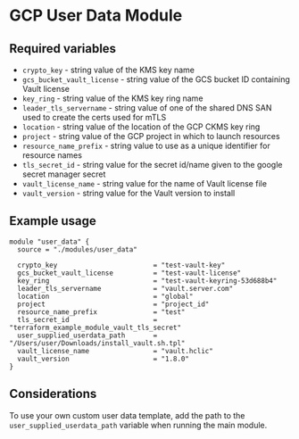# GCP User Data Module

## Required variables

* `crypto_key` - string value of the KMS key name
* `gcs_bucket_vault_license` - string value of the GCS bucket ID containing Vault license
* `key_ring` - string value of the KMS key ring name
* `leader_tls_servername` - string value of one of the shared DNS SAN used to create the certs used for mTLS
* `location` - string value of the location of the GCP CKMS key ring
* `project` - string value of the GCP project in which to launch resources
* `resource_name_prefix` - string value to use as a unique identifier for resource names
* `tls_secret_id` - string value for the secret id/name given to the google secret manager secret
* `vault_license_name` - string value for the name of Vault license file
* `vault_version` - string value for the Vault version to install

## Example usage

```hcl
module "user_data" {
  source = "./modules/user_data"

  crypto_key                        = "test-vault-key"
  gcs_bucket_vault_license          = "test-vault-license"
  key_ring                          = "test-vault-keyring-53d688b4"
  leader_tls_servername             = "vault.server.com"
  location                          = "global"
  project                           = "project_id"
  resource_name_prefix              = "test"
  tls_secret_id                     = "terraform_example_module_vault_tls_secret"
  user_supplied_userdata_path       = "/Users/user/Downloads/install_vault.sh.tpl"
  vault_license_name                = "vault.hclic"
  vault_version                     = "1.8.0"
}
```

## Considerations

To use your own custom user data template, add the path to the `user_supplied_userdata_path` variable when running the main module.
